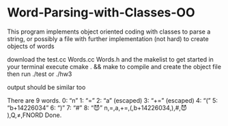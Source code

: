# Word-Parsing-with-Classes-OO
This program implements object oriented coding with classes to parse a string, or possibly a file with further implementation (not hard) to create objects of words

download the test.cc Words.cc Words.h and the makelist to get started
in your terminal execute cmake . && make to compile and create the object file
then run ./test or ./hw3

output should be similar too

There are 9 words.
0: “n”
1: “=”
2: “a” (escaped)
3: “+=” (escaped)
4: “(”
5: “b+14226034”
6: “)”
7: “#”
8: “😈”
n,=,a,+=,(,b+14226034,),#,😈
),Q,≠,FNORD
Done.

